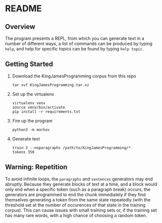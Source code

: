 README
======

Overview
-----------


The program presents a REPL, from which you can generate text in a
number of different ways, a list of commands can be produced by typing
`help`, and help for specific topics can be found by typing `help
topic`.

Getting Started
---------------

1. Download the KingJamesProgramming corpus from this repo

    ````
    tar xvf KingJamesProgramming.tar.xz
    ````

3. Set up the virtualenv

    ````
    virtualenv venv
    source venv/bin/activate
    pip install -r requirements.txt
    ````

3. Fire up the program

    ````
    python3 -m markov
    ````

4. Generate text

    ````
    train 3 --noparagraphs /path/to/KingJamesProgramming/*
    tokens 350
    ````

Warning: Repetition
--------------------

To avoid infinite loops, the `paragraphs` and `sentences` generators may end 
abruptly. Because they generate blocks of text at a time, and a block would only 
end when a specific token (such as a paragraph break) occurs, the generators are
programmed to end the chunk immediately if they find themselves generating a
token from the same state repeatedly (with the threshold set at the number of
occurences of that state in the training corpus). This can cause issues with
small training sets or, if the training set has many rare words, with a high 
chance of choosing a random token. 
